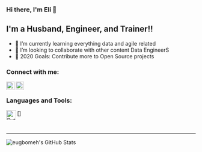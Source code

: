 ### Hi there, I'm Eli 👋


## I'm a Husband, Engineer, and Trainer!!


- 🌱 I’m currently learning everything data and agile related
- 👯 I’m looking to collaborate with other content Data EngineerS
- 🥅 2020 Goals: Contribute more to Open Source projects


### Connect with me:

[<img align="left" alt="eugbomeh | LinkedIn" width="22px" src="https://cdn.jsdelivr.net/npm/simple-icons@v3/icons/linkedin.svg" />][linkedin]
[<img align="left" alt="eugbomeh | YouTube" width="22px" src="https://cdn.jsdelivr.net/npm/simple-icons@v3/icons/youtube.svg" />][youtube]

<br />

### Languages and Tools:

[<img align="left" alt="Python" width="26px" src="https://www.flaticon.com/svg/static/icons/svg/1822/1822921.svg" />]

<br />

---

<img align="left" alt="eugbomeh's GitHub Stats" src="https://github-readme-stats.vercel.app/api?username=eugbomeh&show_icons=true&hide_border=true" />


[website]: https://eutomatics.com
[youtube]: https://youtube.com/eutomatics
[linkedin]: https://linkedin.com/in/eugbomeh